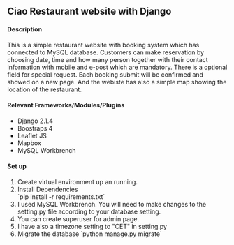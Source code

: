 <h2>Ciao Restaurant website with Django</h2>

<h4>Description</h4>
This is a simple restaurant website with booking system which has connected to MySQL database. Customers can make reservation by choosing date, time and how many person 
together with their contact information with mobile and e-post which are mandatory. There is a optional field for special request. 
Each booking submit will be confirmed and showed on a new page. And the webiste has also a simple map showing the location of the restaurant. 

<h4>Relevant Frameworks/Modules/Plugins</h4>
<ul>
  <li>Django 2.1.4</li>
  <li>Boostraps 4</li>
  <li>Leaflet JS</li>
  <li>Mapbox</li>
  <li>MySQL Workbrench</li>
</ul> 

<h4>Set up</h4>
<ol>
  <li>Create virtual environment up an running.</li>
  <li> Install Dependencies </li>
  `pip install -r requirements.txt`
  <li>I used MySQL Workbrench. You will need to make changes to the setting.py file according to your database setting.</li>
  <li>You can create superuser for admin page.</li>
  <li>I have also a timezone setting to "CET" in setting.py</li>
  <li>Migrate the database  `python manage.py migrate`</li>
  </ol> 

